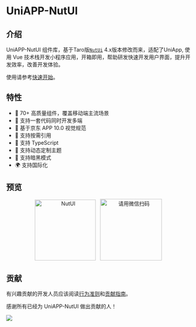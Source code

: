# UniAPP-NutUI

## 介绍

UniAPP-NutUI 组件库，基于Taro版[`NutUi`](https://nutui.jd.com) 4.x版本修改而来，适配了UniApp, 使用 Vue 技术栈开发小程序应用，开箱即用，帮助研发快速开发用户界面，提升开发效率，改善开发体验。

使用请参考[快速开始](./quick-start.md)。

## 特性

- 🚀 70+ 高质量组件，覆盖移动端主流场景
- 💪 支持一套代码同时开发多端
- 📖 基于京东 APP 10.0 视觉规范
- 🍭 支持按需引用
- 💪 支持 TypeScript
- 💪 支持动态定制主题
- 🍭 支持暗黑模式
- 🌍 支持国际化

## 预览

<p align="center">
   <img src="https://s2.loli.net/2023/07/05/eJwPvqCY8EcZ7Vi.png" width="164" alt="NutUI" />
  &nbsp;
  <img src="https://s2.loli.net/2023/07/05/QyW2RHcmnuvIFwp.jpg" width="166" title="请用微信扫码">
  &nbsp;
</p>

## 贡献

有兴趣贡献的开发人员应该阅读[行为准则](https://github.com/yang1206/uniapp-nutui/blob/main/CODE_OF_CONDUCT.md)和[贡献指南](https://github.com/yang1206/uniapp-nutui/blob/main/CONTRIBUTING.md)。

感谢所有已经为 UniAPP-NutUI 做出贡献的人！

<a href="https://github.com/yang1206/uniapp-nutui/graphs/contributors"><img src="https://contributors.nn.ci/api?repo=yang1206/uniapp-nutui" /></a>
